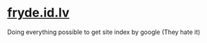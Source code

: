 # [fryde.id.lv](https://fryde.id.lv)
Doing everything possible to get site index by google (They hate it)
